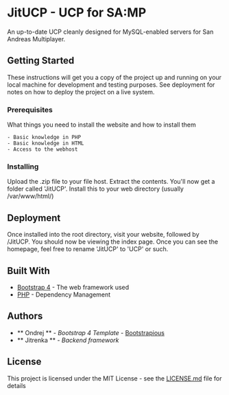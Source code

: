 # JitUCP - UCP for SA:MP

An up-to-date UCP cleanly designed for MySQL-enabled servers for San Andreas Multiplayer.

## Getting Started

These instructions will get you a copy of the project up and running on your local machine for development and testing purposes. See deployment for notes on how to deploy the project on a live system.

### Prerequisites

What things you need to install the website and how to install them

```
- Basic knowledge in PHP
- Basic knowledge in HTML
- Access to the webhost
```

### Installing

Upload the .zip file to your file host. Extract the contents. You'll now get a folder called 'JitUCP'.
Install this to your web directory (usually /var/www/html/)

## Deployment

Once installed into the root directory, visit your website, followed by /JitUCP. You should now be viewing the index page.
Once you can see the homepage, feel free to rename 'JitUCP' to 'UCP' or such.

## Built With

* [Bootstrap 4](https://v4-alpha.getbootstrap.com/) - The web framework used
* [PHP](http://php.net/manual/en/intro-whatis.php) - Dependency Management

## Authors

* ** Ondrej ** - *Bootstrap 4 Template* - [Bootstrapious](https://bootstrapious.com/)
* ** Jitrenka ** - *Backend framework*

## License

This project is licensed under the MIT License - see the [LICENSE.md](LICENSE.md) file for details

